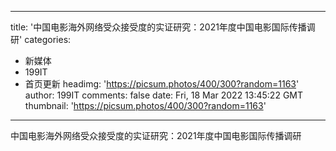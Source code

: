 
---
title: '中国电影海外网络受众接受度的实证研究：2021年度中国电影国际传播调研'
categories: 
 - 新媒体
 - 199IT
 - 首页更新
headimg: 'https://picsum.photos/400/300?random=1163'
author: 199IT
comments: false
date: Fri, 18 Mar 2022 13:45:22 GMT
thumbnail: 'https://picsum.photos/400/300?random=1163'
---

<div>   
中国电影海外网络受众接受度的实证研究：2021年度中国电影国际传播调研  
</div>
            